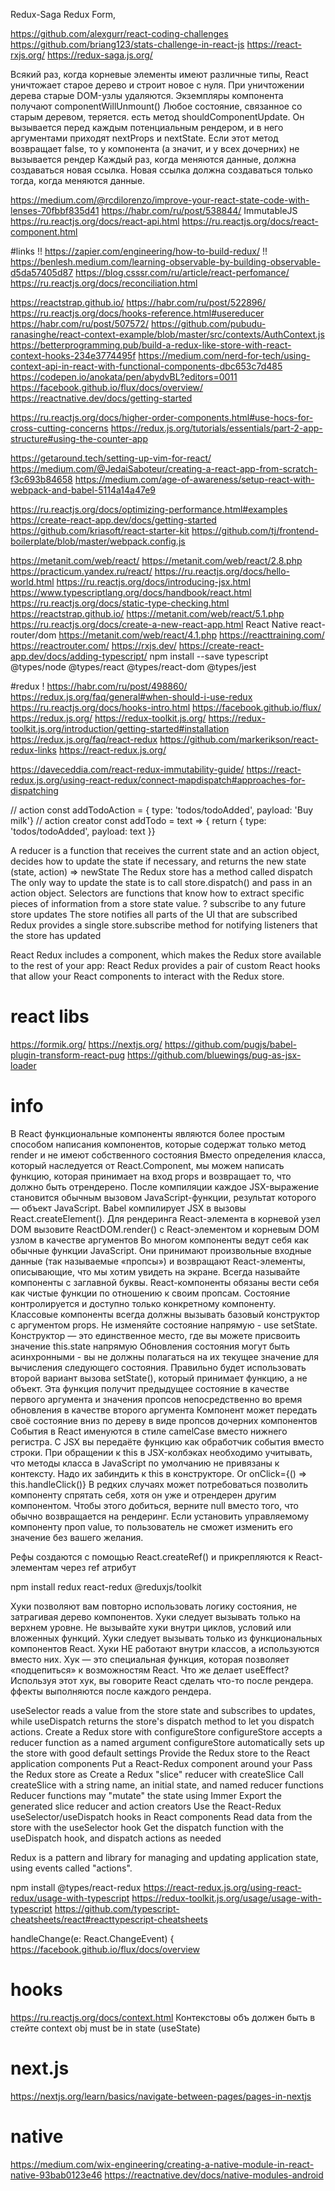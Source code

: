 Redux-Saga
Redux Form,

https://github.com/alexgurr/react-coding-challenges
https://github.com/briang123/stats-challenge-in-react-js
https://react-rxjs.org/
https://redux-saga.js.org/

Всякий раз, когда корневые элементы имеют различные типы, React уничтожает старое дерево и строит новое с нуля. 
При уничтожении дерева старые DOM-узлы удаляются. Экземпляры компонента получают componentWillUnmount()
Любое состояние, связанное со старым деревом, теряется.
 есть метод shouldComponentUpdate. Он вызывается перед каждым потенциальным рендером, и в него аргументами приходят nextProps и nextState. Если этот метод возвращает false, то у компонента (а значит, и у всех дочерних) не вызывается рендер
    Каждый раз, когда меняются данные, должна создаваться новая ссылка.
    Новая ссылка должна создаваться только тогда, когда меняются данные.

https://medium.com/@rcdilorenzo/improve-your-react-state-code-with-lenses-70fbbf835d41
https://habr.com/ru/post/538844/
ImmutableJS
https://ru.reactjs.org/docs/react-api.html
https://ru.reactjs.org/docs/react-component.html

#links
!! https://zapier.com/engineering/how-to-build-redux/
!! https://benlesh.medium.com/learning-observable-by-building-observable-d5da57405d87
https://blog.csssr.com/ru/article/react-perfomance/
https://ru.reactjs.org/docs/reconciliation.html

https://reactstrap.github.io/
https://habr.com/ru/post/522896/
https://ru.reactjs.org/docs/hooks-reference.html#usereducer
https://habr.com/ru/post/507572/
https://github.com/pubudu-ranasinghe/react-context-example/blob/master/src/contexts/AuthContext.js
https://betterprogramming.pub/build-a-redux-like-store-with-react-context-hooks-234e3774495f
https://medium.com/nerd-for-tech/using-context-api-in-react-with-functional-components-dbc653c7d485
https://codepen.io/anokata/pen/abydvBL?editors=0011
https://facebook.github.io/flux/docs/overview/
https://reactnative.dev/docs/getting-started

https://ru.reactjs.org/docs/higher-order-components.html#use-hocs-for-cross-cutting-concerns
https://redux.js.org/tutorials/essentials/part-2-app-structure#using-the-counter-app

https://getaround.tech/setting-up-vim-for-react/
https://medium.com/@JedaiSaboteur/creating-a-react-app-from-scratch-f3c693b84658
https://medium.com/age-of-awareness/setup-react-with-webpack-and-babel-5114a14a47e9

https://ru.reactjs.org/docs/optimizing-performance.html#examples
https://create-react-app.dev/docs/getting-started
https://github.com/kriasoft/react-starter-kit
https://github.com/tj/frontend-boilerplate/blob/master/webpack.config.js

https://metanit.com/web/react/
https://metanit.com/web/react/2.8.php
https://practicum.yandex.ru/react/
https://ru.reactjs.org/docs/hello-world.html
https://ru.reactjs.org/docs/introducing-jsx.html
https://www.typescriptlang.org/docs/handbook/react.html
https://ru.reactjs.org/docs/static-type-checking.html
https://reactstrap.github.io/
https://metanit.com/web/react/5.1.php
https://ru.reactjs.org/docs/create-a-new-react-app.html
React Native
react-router/dom https://metanit.com/web/react/4.1.php
https://reacttraining.com/
https://reactrouter.com/
https://rxjs.dev/
https://create-react-app.dev/docs/adding-typescript/
npm install --save typescript @types/node @types/react @types/react-dom @types/jest

#redux
! https://habr.com/ru/post/498860/
https://redux.js.org/faq/general#when-should-i-use-redux
https://ru.reactjs.org/docs/hooks-intro.html
https://facebook.github.io/flux/
https://redux.js.org/
https://redux-toolkit.js.org/
https://redux-toolkit.js.org/introduction/getting-started#installation
https://redux.js.org/faq/react-redux
https://github.com/markerikson/react-redux-links
https://react-redux.js.org/

https://daveceddia.com/react-redux-immutability-guide/
https://react-redux.js.org/using-react-redux/connect-mapdispatch#approaches-for-dispatching

// action
const addTodoAction = {  type: 'todos/todoAdded',  payload: 'Buy milk'}
// action creator
const addTodo = text => {  return {    type: 'todos/todoAdded',    payload: text  }}

A reducer is a function that receives the current state and an action object, decides how to update the state if necessary, and returns the new state
(state, action) => newState
The Redux store has a method called dispatch
The only way to update the state is to call store.dispatch() and pass in an action object.
Selectors are functions that know how to extract specific pieces of information from a store state value.
? subscribe to any future store updates The store notifies all parts of the UI that are subscribed 
Redux provides a single store.subscribe method for notifying listeners that the store has updated

React Redux includes a <Provider /> component, which makes the Redux store available to the rest of your app:
React Redux provides a pair of custom React hooks that allow your React components to interact with the Redux store.

# react libs
https://formik.org/
https://nextjs.org/
https://github.com/pugjs/babel-plugin-transform-react-pug
https://github.com/bluewings/pug-as-jsx-loader

# info
В React функциональные компоненты являются более простым способом написания компонентов, которые содержат только метод render и не имеют собственного состояния
Вместо определения класса, который наследуется от React.Component, мы можем написать функцию, которая принимает на вход props и возвращает то, что должно быть отрендерено. 
После компиляции каждое JSX-выражение становится обычным вызовом JavaScript-функции, результат которого — объект JavaScript.
Babel компилирует JSX в вызовы React.createElement().
Для рендеринга React-элемента в корневой узел DOM вызовите ReactDOM.render() с React-элементом и корневым DOM узлом в качестве аргументов
Во многом компоненты ведут себя как обычные функции JavaScript. Они принимают произвольные входные данные (так называемые «пропсы») и возвращают React-элементы, описывающие, что мы хотим увидеть на экране.
Всегда называйте компоненты с заглавной буквы.
React-компоненты обязаны вести себя как чистые функции по отношению к своим пропсам.
Состояние контролируется и доступно только конкретному компоненту.
Классовые компоненты всегда должны вызывать базовый конструктор с аргументом props.
Не изменяйте состояние напрямую  - use setState. Конструктор — это единственное место, где вы можете присвоить значение this.state напрямую
Обновления состояния могут быть асинхронными - вы не должны полагаться на их текущее значение для вычисления следующего состояния.  Правильно будет использовать второй вариант вызова setState(), который принимает функцию, а не объект. Эта функция получит предыдущее состояние в качестве первого аргумента и значения пропсов непосредственно во время обновления в качестве второго аргумента
Компонент может передать своё состояние вниз по дереву в виде пропсов дочерних компонентов
События в React именуются в стиле camelCase вместо нижнего регистра.  С JSX вы передаёте функцию как обработчик события вместо строки.
При обращении к this в JSX-колбэках необходимо учитывать, что методы класса в JavaScript по умолчанию не привязаны к контексту. Надо их забиндить к this в конструкторе. Or  onClick={() => this.handleClick()}
В редких случаях может потребоваться позволить компоненту спрятать себя, хотя он уже и отрендерен другим компонентом. Чтобы этого добиться, верните null вместо того, что обычно возвращается на рендеринг.
Если установить управляемому компоненту проп value, то пользователь не сможет изменить его значение без вашего желания. 

Рефы создаются с помощью React.createRef() и прикрепляются к React-элементам через ref атрибут

npm install redux react-redux @reduxjs/toolkit

Хуки позволяют вам повторно использовать логику состояния, не затрагивая дерево компонентов. 
Хуки следует вызывать только на верхнем уровне. Не вызывайте хуки внутри циклов, условий или вложенных функций.
Хуки следует вызывать только из функциональных компонентов React. 
Хуки НЕ работают внутри классов, а используются вместо них.
Хук — это специальная функция, которая позволяет «подцепиться» к возможностям React. 
Что же делает useEffect? Используя этот хук, вы говорите React сделать что-то после рендера. ффекты выполняются после каждого рендера. 

useSelector reads a value from the store state and subscribes to updates, while useDispatch returns the store's dispatch method to let you dispatch actions.
Create a Redux store with configureStore
    configureStore accepts a reducer function as a named argument
    configureStore automatically sets up the store with good default settings
Provide the Redux store to the React application components
    Put a React-Redux <Provider> component around your <App />
    Pass the Redux store as <Provider store={store}>
Create a Redux "slice" reducer with createSlice
    Call createSlice with a string name, an initial state, and named reducer functions
    Reducer functions may "mutate" the state using Immer
    Export the generated slice reducer and action creators
Use the React-Redux useSelector/useDispatch hooks in React components
    Read data from the store with the useSelector hook
    Get the dispatch function with the useDispatch hook, and dispatch actions as needed

Redux is a pattern and library for managing and updating application state, using events called "actions".

npm install @types/react-redux
https://react-redux.js.org/using-react-redux/usage-with-typescript
https://redux-toolkit.js.org/usage/usage-with-typescript
https://github.com/typescript-cheatsheets/react#reacttypescript-cheatsheets

  handleChange(e: React.ChangeEvent<HTMLInputElement>) {
https://facebook.github.io/flux/docs/overview
# hooks
https://ru.reactjs.org/docs/context.html
Контекстовы объ должен быть в стейте
context obj must be in state (useState)

# next.js
https://nextjs.org/learn/basics/navigate-between-pages/pages-in-nextjs

# native
https://medium.com/wix-engineering/creating-a-native-module-in-react-native-93bab0123e46
https://reactnative.dev/docs/native-modules-android

